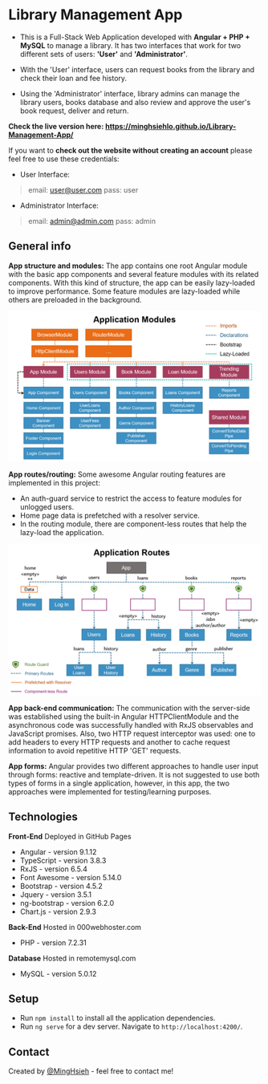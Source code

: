 # Library Management App
* This is a Full-Stack Web Application developed with **Angular + PHP + MySQL** to manage a library. It has two interfaces that work for two different sets of users: **'User'** and **'Administrator'**.

* With the 'User' interface, users can request books from the library and check their loan and fee history.

* Using the 'Administrator' interface, library admins can manage the library users, books database and also review and approve the user's book request, deliver and return.

**Check the live version here: https://minghsiehlo.github.io/Library-Management-App/**

If you want to **check out the website without creating an account** please feel free to use these credentials:

* User Interface:
> email: user@user.com
> pass: user

* Administrator Interface:
> email: admin@admin.com
> pass: admin

## General info

**App structure and modules:** The app contains one root Angular module with the basic app components and several feature modules with its related components. With this kind of structure, the app can be easily lazy-loaded to improve performance. Some feature modules are lazy-loaded while others are preloaded in the background.

![Application Modules](./img/application-modules.png)

**App routes/routing:** Some awesome Angular routing features are implemented in this project: 
* An auth-guard service to restrict the access to feature modules for unlogged users.
* Home page data is prefetched with a resolver service.
* In the routing module, there are component-less routes that help the lazy-load the application.

![Application Modules](./img/application-routes.png)

**App back-end communication:** The communication with the server-side was established using the built-in Angular HTTPClientModule and the asynchronous code was successfully handled with RxJS observables and JavaScript promises. Also, two HTTP request interceptor was used: one to add headers to every HTTP requests and another to cache request information to avoid repetitive HTTP 'GET' requests. 

**App forms:** Angular provides two different approaches to handle user input through forms: reactive and template-driven.  It is not suggested to use both types of forms in a single application, however, in this app, the two approaches were implemented for testing/learning purposes.

## Technologies

**Front-End**
Deployed in GitHub Pages

* Angular - version 9.1.12
* TypeScript - version 3.8.3
* RxJS - version 6.5.4
* Font Awesome - version 5.14.0
* Bootstrap - version 4.5.2
* Jquery - version 3.5.1
* ng-bootstrap - version 6.2.0
* Chart.js - version 2.9.3

**Back-End**
Hosted in 000webhoster.com
* PHP - version 7.2.31

**Database**
Hosted in remotemysql.com
* MySQL - version 5.0.12

## Setup
* Run `npm install` to install all the application dependencies.
* Run `ng serve` for a dev server. Navigate to `http://localhost:4200/`.

## Contact
Created by [@MingHsieh](https://www.linkedin.com/in/ming-hsieh-lo/) - feel free to contact me!
